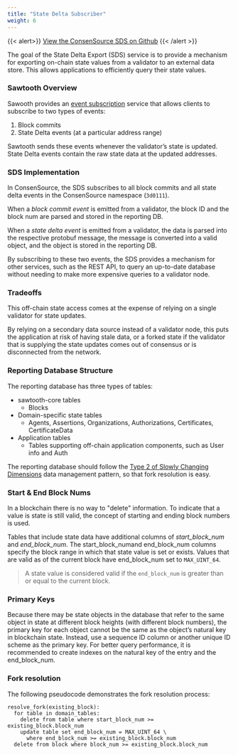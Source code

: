 ```yaml
---
title: "State Delta Subscriber"
weight: 6
---
```


{{< alert>}}
[View the ConsenSource SDS on Github](https://github.com/target/consensource-sds/tree/master)
{{< /alert >}}

The goal of the State Delta Export (SDS) service is to provide a mechanism for exporting on-chain state values from a validator to an external data store. This allows applications to efficiently query their state values. 

### Sawtooth Overview
Sawooth provides an [event subscription](https://sawtooth.hyperledger.org/docs/core/nightly/1-1/app_developers_guide/about_event_subscriptions.html) service that allows clients to subscribe to two types of events:

1. Block commits
2. State Delta events (at a particular address range)

Sawtooth sends these events whenever the validator’s state is updated. State Delta events contain the raw state data at the updated addresses. 

### SDS Implementation

In ConsenSource, the SDS subscribes to all block commits and all state delta events in the ConsenSource namespace (`3d0111`). 

When a *block commit event* is emitted from a validator, the block ID and the block num are parsed and stored in the reporting DB.

When a *state delta event* is emitted from a validator, the data is parsed into the respective protobuf message, the message is converted into a valid object, and the object is stored in the reporting DB. 

By subscribing to these two events, the SDS provides a mechanism for other services, such as the REST API, to query an up-to-date database without needing to make more expensive queries to a validator node.

### Tradeoffs

This off-chain state access comes at the expense of relying on a single validator for state updates. 

By relying on a secondary data source instead of a validator node, this puts the application at risk of having stale data, or a forked state if the validator that is supplying the state updates comes out of consensus or is disconnected from the network. 

### Reporting Database Structure

<!-- TODO: Update the DB Schema diagram with latest schema -->
<!-- ![DB Schema](https://github.com/target/consensource-docs/blob/master/content/docs/developer/Application%20Developer's%20Guide/SDS/ConsenSource_DBSchema.png?raw=true) -->

The reporting database has three types of tables: 

- sawtooth-core tables 
  - Blocks
- Domain-specific state tables 
  - Agents, Assertions, Organizations, Authorizations, Certificates, CertificateData
- Application tables 
  - Tables supporting off-chain application components, such as User info and Auth

The reporting database should follow the [Type 2 of Slowly Changing Dimensions](https://en.wikipedia.org/wiki/Slowly_changing_dimension#Type_2:_add_new_row) data management pattern, so that fork resolution is easy.

### Start & End Block Nums

In a blockchain there is no way to "delete" information. To indicate that a value is state is still valid, the concept of starting and ending block numbers is used.

Tables that include state data have additional columns of *start_block_num* and *end_block_num*. The ​start_block_num​ and ​end_block_num​ columns specify the block range in which that state value is set or exists. Values that are valid as of the current block have ​end_block_num​ set to `MAX_UINT_64`.

> A state value is considered valid if the `end_block_num` is greater than or equal to the current block. 

### Primary Keys

Because there may be state objects in the database that refer to the same object in state at different block heights (with different block numbers), the primary key for each object cannot be the same as the object’s natural key in blockchain state. Instead, use a sequence ID column or another unique ID scheme as the primary key. For better query performance, it is recommended to create indexes on the natural key of the entry and the end_block_num.

### Fork resolution

The following pseudocode demonstrates the fork resolution process:

```
resolve_fork(existing_block):
  for table in domain_tables:
    delete from table where start_block_num >= existing_block.block_num
    update table set end_block_num = MAX_UINT_64 \
      where end_block_num >= existing_block.block_num
  delete from block where block_num >= existing_block.block_num
```
